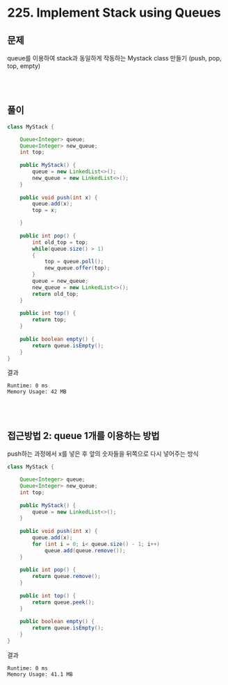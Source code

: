 # 225. Implement Stack using Queues

## 문제
queue를 이용하여 stack과 동일하게 작동하는 Mystack class 만들기
(push, pop, top, empty)

<br><br>

## 풀이
```java
class MyStack {

    Queue<Integer> queue;
    Queue<Integer> new_queue;
    int top;
    
    public MyStack() {
        queue = new LinkedList<>();
        new_queue = new LinkedList<>();
    }
    
    public void push(int x) {
        queue.add(x);
        top = x;

    }
    
    public int pop() {
        int old_top = top;
        while(queue.size() > 1)
        {
            top = queue.poll();
            new_queue.offer(top);
        }
        queue = new_queue;
        new_queue = new LinkedList<>();
        return old_top;
    }
    
    public int top() {
        return top;  
    }
    
    public boolean empty() {
        return queue.isEmpty();
    }
}

```
결과
```
Runtime: 0 ms
Memory Usage: 42 MB
```

<br><br>

## 접근방법 2: queue 1개를 이용하는 방법
push하는 과정에서 x를 넣은 후 앞의 숫자들을 뒤쪽으로 다시 넣어주는 방식
```java
class MyStack {

    Queue<Integer> queue;
    Queue<Integer> new_queue;
    int top;
    
    public MyStack() {
        queue = new LinkedList<>();
    }
    
    public void push(int x) {
        queue.add(x);
        for (int i = 0; i< queue.size() - 1; i++)
            queue.add(queue.remove());
    }
    
    public int pop() {
        return queue.remove();
    }
    
    public int top() {
        return queue.peek();  
    }
    
    public boolean empty() {
        return queue.isEmpty();
    }
}
```
결과
```
Runtime: 0 ms
Memory Usage: 41.1 MB
```